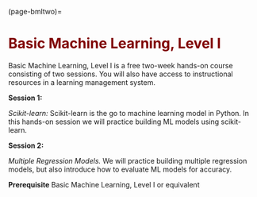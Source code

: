 (page-bmltwo)=
# <font color="maroon">Basic Machine Learning, Level I</font> 

Basic Machine Learning, Level I is a free two-week hands-on course consisting of two sessions. You will also have access to instructional resources in a learning management system.

**Session 1:**

*Scikit-learn:* Scikit-learn is the go to machine learning model in Python. In this hands-on session we will practice building ML models using scikit-learn.

**Session 2:**

*Multiple Regression Models.* We will practice building multiple regression models, but also introduce how to evaluate ML models for accuracy.

**Prerequisite** Basic Machine Learning, Level I or equivalent


